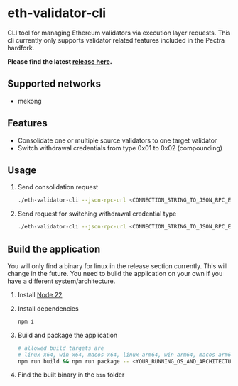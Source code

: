 # eth-validator-cli

CLI tool for managing Ethereum validators via execution layer requests. This cli currently only supports validator related features included in the Pectra hardfork.

**Please find the latest [release here](https://github.com/TobiWo/eth-validator-cli/releases).**

## Supported networks

* mekong

## Features

* Consolidate one or multiple source validators to one target validator
* Switch withdrawal credentials from type 0x01 to 0x02 (compounding)

## Usage

1. Send consolidation request

    ```bash
    ./eth-validator-cli --json-rpc-url <CONNECTION_STRING_TO_JSON_RPC_ENDPOINT> consolidate --source <SPACE_SEPARATED_LIST_OF_VALIDATORS_WHICH_SHOULD_BE_CONSOLIDATED_INTO_TARGET_VALIDATOR> --target <TARGET_VALIDATOR>
    ```

1. Send request for switching withdrawal credential type

    ```bash
    ./eth-validator-cli --json-rpc-url <CONNECTION_STRING_TO_JSON_RPC_ENDPOINT> switch --validator <SPACE_SEPARATED_LIST_OF_VALIDATORS_FO_WHICH_TO_SWITCH_WITHDRAWAL_CREDENTIAL_TYPE>
    ```

## Build the application

You will only find a binary for linux in the release section currently. This will change in the future. You need to build the application on your own if you have a different system/architecture.

1. Install [Node 22](https://nodejs.org/en)
1. Install dependencies

    ```bash
    npm i
    ```

1. Build and package the application

    ```bash
    # allowed build targets are
    # linux-x64, win-x64, macos-x64, linux-arm64, win-arm64, macos-arm64
    npm run build && npm run package -- <YOUR_RUNNING_OS_AND_ARCHITECTURE>
    ```

1. Find the built binary in the `bin` folder
